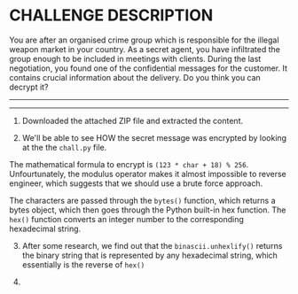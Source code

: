 # CHALLENGE DESCRIPTION

You are after an organised crime group which is responsible for the illegal weapon market in your country. As a secret agent, you have infiltrated the group enough to be included in meetings with clients. During the last negotiation, you found one of the confidential messages for the customer. It contains crucial information about the delivery. Do you think you can decrypt it?

***
***

1. Downloaded the attached ZIP file and extracted the content.

2. We'll be able to see HOW the secret message was encrypted by looking at the the ```chall.py``` file. 

The mathematical formula to encrypt is ```(123 * char + 18) % 256```. Unfourtunately, the modulus operator makes it almost impossible to reverse engineer, which suggests that we should use a brute force approach.

The characters are passed through the ```bytes()``` function, which returns a bytes object, which then goes through the Python built-in hex function. The ```hex()``` function converts an integer number to the corresponding hexadecimal string.

3. After some research, we find out that the ```binascii.unhexlify()``` returns the binary string that is represented by any hexadecimal string, which essentially is the reverse of ```hex()```

4. 